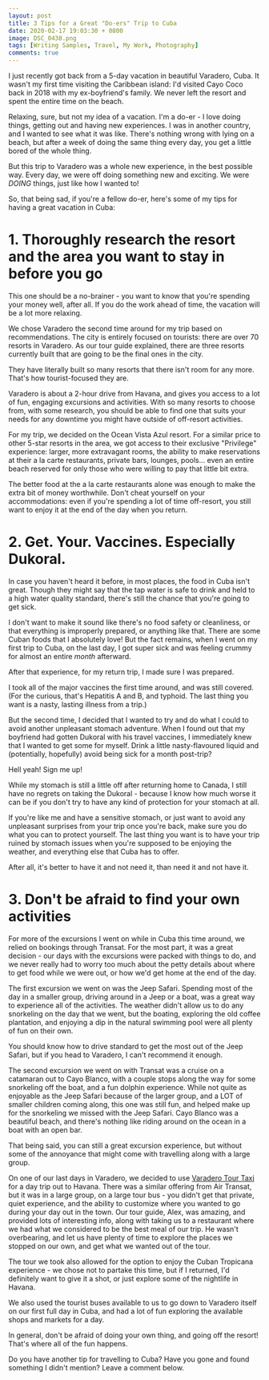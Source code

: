 ```yaml
---
layout: post
title: 3 Tips for a Great "Do-ers" Trip to Cuba
date: 2020-02-17 19:03:30 + 0800
image: DSC_0438.png
tags: [Writing Samples, Travel, My Work, Photography]
comments: true
---
```

I just recently got back from a 5-day vacation in beautiful Varadero, Cuba. It wasn't my first time visiting the Caribbean island: I'd visited Cayo Coco back in 2018 with my ex-boyfriend's family. We never left the resort and spent the entire time on the beach.

Relaxing, sure, but not my idea of a vacation. I'm a do-er - I love doing things, getting out and having new experiences. I was in another country, and I wanted to see what it was like. There's nothing wrong with lying on a beach, but after a week of doing the same thing every day, you get a little bored of the whole thing.

But this trip to Varadero was a whole new experience, in the best possible way. Every day, we were off doing something new and exciting. We were <i>DOING</i> things, just like how I wanted to!

So, that being sad, if you're a fellow do-er, here's some of my tips for having a great vacation in Cuba:

# 1. Thoroughly research the resort and the area you want to stay in before you go #
This one should be a no-brainer - you want to know that you're spending your money well, after all. If you do the work ahead of time, the vacation will be a lot more relaxing.

We chose Varadero the second time around for my trip based on recommendations. The city is entirely focused on tourists: there are over 70 resorts in Varadero. As our tour guide explained, there are three resorts currently built that are going to be the final ones in the city.

They have literally built so many resorts that there isn't room for any more. That's how tourist-focused they are.

Varadero is about a 2-hour drive from Havana, and gives you access to a lot of fun, engaging excursions and activities. With so many resorts to choose from, with some research, you should be able to find one that suits your needs for any downtime you might have outside of off-resort activities.

For my trip, we decided on the Ocean Vista Azul resort. For a similar price to other 5-star resorts in the area, we got access to their exclusive "Privilege" experience: larger, more extravagant rooms, the ability to make reservations at their a la carte restaurants, private bars, lounges, pools... even an entire beach reserved for only those who were willing to pay that little bit extra.

The better food at the a la carte restaurants alone was enough to make the extra bit of money worthwhile. Don't cheat yourself on your accommodations: even if you're spending a lot of time off-resort, you still want to enjoy it at the end of the day when you return.

# 2. Get. Your. Vaccines. Especially Dukoral. #
In case you haven't heard it before, in most places, the food in Cuba isn't great. Though they might say that the tap water is safe to drink and held to a high water quality standard, there's still the chance that you're going to get sick.

I don't want to make it sound like there's no food safety or cleanliness, or that everything is improperly prepared, or anything like that. There are some Cuban foods that I absolutely love! But the fact remains, when I went on my first trip to Cuba, on the last day, I got super sick and was feeling crummy for almost an entire <i>month</i> afterward.

After that experience, for my return trip, I made sure I was prepared.

I took all of the major vaccines the first time around, and was still covered. (For the curious, that's Hepatitis A and B, and typhoid. The last thing you want is a nasty, lasting illness from a trip.)

But the second time, I decided that I wanted to try and do what I could to avoid another unpleasant stomach adventure. When I found out that my boyfriend had gotten Dukoral with his travel vaccines, I immediately knew that I wanted to get some for myself. Drink a little nasty-flavoured liquid and (potentially, hopefully) avoid being sick for a month post-trip?

Hell yeah! Sign me up!

While my stomach is still a little off after returning home to Canada, I still have no regrets on taking the Dukoral - because I know how much worse it can be if you don't try to have any kind of protection for your stomach at all.

If you're like me and have a sensitive stomach, or just want to avoid any unpleasant surprises from your trip once you're back, make sure you do what you can to protect yourself. The last thing you want is to have your trip ruined by stomach issues when you're supposed to be enjoying the weather, and everything else that Cuba has to offer. 

After all, it's better to have it and not need it, than need it and not have it.

# 3. Don't be afraid to find your own activities #
For more of the excursions I went on while in Cuba this time around, we relied on bookings through Transat. For the most part, it was a great decision - our days with the excursions were packed with things to do, and we never really had to worry too much about the petty details about where to get food while we were out, or how we'd get home at the end of the day.

The first excursion we went on was the Jeep Safari. Spending most of the day in a smaller group, driving around in a Jeep or a boat, was a great way to experience all of the activities. The weather didn't allow us to do any snorkeling on the day that we went, but the boating, exploring the old coffee plantation, and enjoying a dip in the natural swimming pool were all plenty of fun on their own.

You should know how to drive standard to get the most out of the Jeep Safari, but if you head to Varadero, I can't recommend it enough.

The second excursion we went on with Transat was a cruise on a catamaran out to Cayo Blanco, with a couple stops along the way for some snorkeling off the boat, and a fun dolphin experience. While not quite as enjoyable as the Jeep Safari because of the larger group, and a LOT of smaller children coming along, this one was still fun, and helped make up for the snorkeling we missed with the Jeep Safari. Cayo Blanco was a beautiful beach, and there's nothing like riding around on the ocean in a boat with an open bar.

That being said, you can still a great excursion experience, but without some of the annoyance that might come with travelling along with a large group.

On one of our last days in Varadero, we decided to use [Varadero Tour Taxi](https://www.varaderotourtaxi.com/) for a day trip out to Havana. There was a similar offering from Air Transat, but it was in a large group, on a large tour bus - you didn't get that private, quiet experience, and the ability to customize where you wanted to go during your day out in the town. Our tour guide, Alex, was amazing, and provided lots of interesting info, along with taking us to a restaurant where we had what we considered to be the best meal of our trip. He wasn't overbearing, and let us have plenty of time to explore the places we stopped on our own, and get what we wanted out of the tour.

The tour we took also allowed for the option to enjoy the Cuban Tropicana experience - we chose not to partake this time, but if I returned, I'd definitely want to give it a shot, or just explore some of the nightlife in Havana.

We also used the tourist buses available to us to go down to Varadero itself on our first full day in Cuba, and had a lot of fun exploring the available shops and markets for a day.

In general, don't be afraid of doing your own thing, and going off the resort! That's where all of the fun happens.


Do you have another tip for travelling to Cuba? Have you gone and found something I didn't mention? Leave a comment below.
